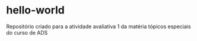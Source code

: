 # hello-world
Repositório criado para a atividade avaliativa 1 da matéria tópicos especiais do curso de ADS
